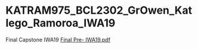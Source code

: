 # KATRAM975_BCL2302_GrOwen_Katlego_Ramoroa_IWA19
 Final Capstone IWA19
[Final Pre- IWA19.pdf](https://github.com/GirlKat17/KATRAM975_BCL2302_GrOwen_Katlego_Ramoroa_IWA19/files/11419358/Final.Pre-.IWA19.pdf)
